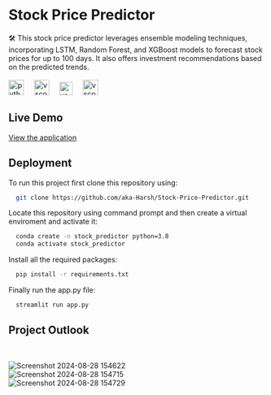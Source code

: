 # Stock Price Predictor

🛠️ This stock price predictor leverages ensemble modeling techniques, incorporating LSTM, Random Forest, and XGBoost models to forecast stock prices for up to 100 days. It also offers investment recommendations based on the predicted trends.<br>
<br><img src="https://cdn.jsdelivr.net/gh/devicons/devicon/icons/python/python-original.svg" height="30" alt="python logo"  />
<img width="12" />
<img src="https://cdn.jsdelivr.net/gh/devicons/devicon/icons/vscode/vscode-original.svg" height="30" alt="vscode logo"  />
<img width="12" />
<img src="https://seeklogo.com/images/S/streamlit-logo-1A3B208AE4-seeklogo.com.png" height="26" alt="vscode logo"  />
<img width="12" />
<img src="https://upload.wikimedia.org/wikipedia/commons/thumb/e/e1/Google_Chrome_icon_%28February_2022%29.svg/2048px-Google_Chrome_icon_%28February_2022%29.svg.png" height="30" alt="vscode logo"  />
<img width="12" />

## Live Demo

[View the application](https://stock-price-predictor-9yes3rhwbjwjveqmvzx73v.streamlit.app/) 

## Deployment

To run this project first clone this repository using:

```bash
  git clone https://github.com/aka-Harsh/Stock-Price-Predictor.git
```
Locate this repository using command prompt and then create a virtual enviroment and activate it:

```bash
  conda create -n stock_predictor python=3.8
  conda activate stock_predictor
```
Install all the required packages:
```bash
  pip install -r requirements.txt
```
Finally run the app.py file:
```bash
  streamlit run app.py
```

## Project Outlook
<br>

![Screenshot 2024-08-28 154622](https://github.com/user-attachments/assets/2e75af60-97f2-4c55-895a-f040cd371f4f) <br>
![Screenshot 2024-08-28 154715](https://github.com/user-attachments/assets/f26860fe-7e27-4600-9aaa-0d5f6f70baba) <br>
![Screenshot 2024-08-28 154729](https://github.com/user-attachments/assets/d9728a0c-848f-4e19-89f1-1308f924dad9)

